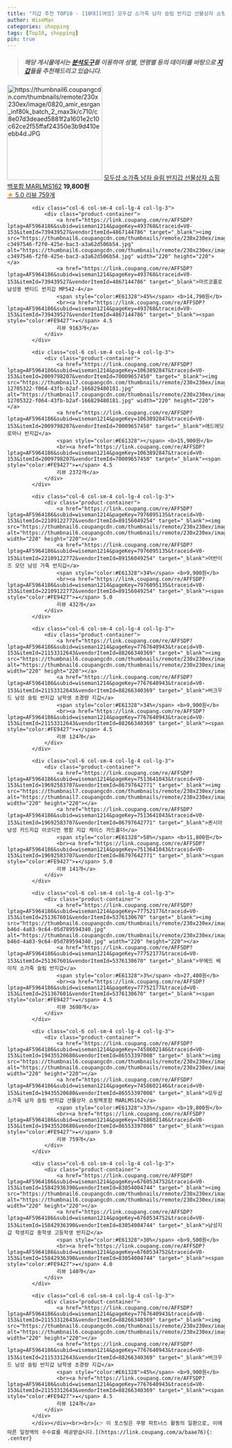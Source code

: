 ```yaml
---
title: "지갑 추천 TOP10 - [10대][여성] 모두샵 소가죽 남자 슬림 반지갑 선물상자 쇼핑백포함 MARLMS162"
author: WiseMan
categories: shopping
tags: [Top10, shopping]
pin: true
---
```


> ##### 해당 게시물에서는 [**분석도구**](https://itemscout.io/)를 이용하여 **성별**, **연령별** 등의 데이터를 바탕으로 [**지갑**](https://link.coupang.com/a/baae76)들을 추천해드리고 있습니다.
<div class="container"><div class="row">
            <div class="col-6 col-sm-4 col-lg-4 col-lg-3">
                <div class="product-container">
                    <a href="https://link.coupang.com/re/AFFSDP?lptag=AF5964186&subid=wiseman1214&pageKey=7458602146&traceid=V0-153&itemId=19435520680&vendorItemId=86553397008" target="_blank"><img src="https://thumbnail6.coupangcdn.com/thumbnails/remote/230x230ex/image/0820_amir_esrgan_inf80k_batch_2_max3k/c710/c8e07d3deaed5881f2a1601e2c10c62ce2f55ffaf24350e3b9d410eebb4d.JPG" alt="https://thumbnail6.coupangcdn.com/thumbnails/remote/230x230ex/image/0820_amir_esrgan_inf80k_batch_2_max3k/c710/c8e07d3deaed5881f2a1601e2c10c62ce2f55ffaf24350e3b9d410eebb4d.JPG" width="220" height="220"></a>
                    <a href="https://link.coupang.com/re/AFFSDP?lptag=AF5964186&subid=wiseman1214&pageKey=7458602146&traceid=V0-153&itemId=19435520680&vendorItemId=86553397008" target="_blank">모두샵 소가죽 남자 슬림 반지갑 선물상자 쇼핑백포함 MARLMS162</a>
                    <span style="color:#E61328"></span> <b>19,800원</b>
                    <br><a href="https://link.coupang.com/re/AFFSDP?lptag=AF5964186&subid=wiseman1214&pageKey=7458602146&traceid=V0-153&itemId=19435520680&vendorItemId=86553397008" target="_blank"><span style="color:#FE9427">★</span> 5.0
                    리뷰 759개</a>
                </div>
            </div>
            
            <div class="col-6 col-sm-4 col-lg-4 col-lg-3">
                <div class="product-container">
                    <a href="https://link.coupang.com/re/AFFSDP?lptag=AF5964186&subid=wiseman1214&pageKey=493768&traceid=V0-153&itemId=739439527&vendorItemId=4867144786" target="_blank"><img src="https://thumbnail6.coupangcdn.com/thumbnails/remote/230x230ex/image/retail/images/1281550067693402-c3497546-f2f0-425e-bac3-a3a62d506b54.jpg" alt="https://thumbnail6.coupangcdn.com/thumbnails/remote/230x230ex/image/retail/images/1281550067693402-c3497546-f2f0-425e-bac3-a3a62d506b54.jpg" width="220" height="220"></a>
                    <a href="https://link.coupang.com/re/AFFSDP?lptag=AF5964186&subid=wiseman1214&pageKey=493768&traceid=V0-153&itemId=739439527&vendorItemId=4867144786" target="_blank">마르코폴로 남성용 밴티드 반지갑 MP542-4</a>
                    <span style="color:#E61328">45%</span> <b>14,790원</b>
                    <br><a href="https://link.coupang.com/re/AFFSDP?lptag=AF5964186&subid=wiseman1214&pageKey=493768&traceid=V0-153&itemId=739439527&vendorItemId=4867144786" target="_blank"><span style="color:#FE9427">★</span> 4.5
                    리뷰 9163개</a>
                </div>
            </div>
            
            <div class="col-6 col-sm-4 col-lg-4 col-lg-3">
                <div class="product-container">
                    <a href="https://link.coupang.com/re/AFFSDP?lptag=AF5964186&subid=wiseman1214&pageKey=1063892847&traceid=V0-153&itemId=2009798207&vendorItemId=70009657450" target="_blank"><img src="https://thumbnail7.coupangcdn.com/thumbnails/remote/230x230ex/image/retail/images/39006021097062-12705322-f064-43fb-b2af-166829480181.jpg" alt="https://thumbnail7.coupangcdn.com/thumbnails/remote/230x230ex/image/retail/images/39006021097062-12705322-f064-43fb-b2af-166829480181.jpg" width="220" height="220"></a>
                    <a href="https://link.coupang.com/re/AFFSDP?lptag=AF5964186&subid=wiseman1214&pageKey=1063892847&traceid=V0-153&itemId=2009798207&vendorItemId=70009657450" target="_blank">애드에딧 로마나 반지갑</a>
                    <span style="color:#E61328"></span> <b>15,900원</b>
                    <br><a href="https://link.coupang.com/re/AFFSDP?lptag=AF5964186&subid=wiseman1214&pageKey=1063892847&traceid=V0-153&itemId=2009798207&vendorItemId=70009657450" target="_blank"><span style="color:#FE9427">★</span> 4.5
                    리뷰 2372개</a>
                </div>
            </div>
            
            <div class="col-6 col-sm-4 col-lg-4 col-lg-3">
                <div class="product-container">
                    <a href="https://link.coupang.com/re/AFFSDP?lptag=AF5964186&subid=wiseman1214&pageKey=7976095135&traceid=V0-153&itemId=22109122772&vendorItemId=89156049254" target="_blank"><img src="https://thumbnail6.coupangcdn.com/thumbnails/remote/230x230ex/image/vendor_inventory/c19a/27ff3309d2b9c72dbadd57b9d6add60102aefa15df7a20b0f208fa845e1b.jpg" alt="https://thumbnail6.coupangcdn.com/thumbnails/remote/230x230ex/image/vendor_inventory/c19a/27ff3309d2b9c72dbadd57b9d6add60102aefa15df7a20b0f208fa845e1b.jpg" width="220" height="220"></a>
                    <a href="https://link.coupang.com/re/AFFSDP?lptag=AF5964186&subid=wiseman1214&pageKey=7976095135&traceid=V0-153&itemId=22109122772&vendorItemId=89156049254" target="_blank">어반이즈 모던 남성 가죽 반지갑</a>
                    <span style="color:#E61328">34%</span> <b>9,900원</b>
                    <br><a href="https://link.coupang.com/re/AFFSDP?lptag=AF5964186&subid=wiseman1214&pageKey=7976095135&traceid=V0-153&itemId=22109122772&vendorItemId=89156049254" target="_blank"><span style="color:#FE9427">★</span> 5.0
                    리뷰 432개</a>
                </div>
            </div>
            
            <div class="col-6 col-sm-4 col-lg-4 col-lg-3">
                <div class="product-container">
                    <a href="https://link.coupang.com/re/AFFSDP?lptag=AF5964186&subid=wiseman1214&pageKey=7767640943&traceid=V0-153&itemId=21153312643&vendorItemId=88266340369" target="_blank"><img src="https://thumbnail6.coupangcdn.com/thumbnails/remote/230x230ex/image/vendor_inventory/e4fd/d183bd27159279e27e014bc8c7bee775c113005291acd2f6c82f64f54f38.jpg" alt="https://thumbnail6.coupangcdn.com/thumbnails/remote/230x230ex/image/vendor_inventory/e4fd/d183bd27159279e27e014bc8c7bee775c113005291acd2f6c82f64f54f38.jpg" width="220" height="220"></a>
                    <a href="https://link.coupang.com/re/AFFSDP?lptag=AF5964186&subid=wiseman1214&pageKey=7767640943&traceid=V0-153&itemId=21153312643&vendorItemId=88266340369" target="_blank">버크우드 남성 슬림 반지갑 남학생 초경량 지갑</a>
                    <span style="color:#E61328">34%</span> <b>9,900원</b>
                    <br><a href="https://link.coupang.com/re/AFFSDP?lptag=AF5964186&subid=wiseman1214&pageKey=7767640943&traceid=V0-153&itemId=21153312643&vendorItemId=88266340369" target="_blank"><span style="color:#FE9427">★</span> 4.5
                    리뷰 124개</a>
                </div>
            </div>
            
            <div class="col-6 col-sm-4 col-lg-4 col-lg-3">
                <div class="product-container">
                    <a href="https://link.coupang.com/re/AFFSDP?lptag=AF5964186&subid=wiseman1214&pageKey=7513641043&traceid=V0-153&itemId=19692583707&vendorItemId=86797642771" target="_blank"><img src="https://thumbnail7.coupangcdn.com/thumbnails/remote/230x230ex/image/vendor_inventory/d006/1400d3253168b0a7f06d307dc7be5eb1cf99749f183e2b34fdf4d3c99f77.jpg" alt="https://thumbnail7.coupangcdn.com/thumbnails/remote/230x230ex/image/vendor_inventory/d006/1400d3253168b0a7f06d307dc7be5eb1cf99749f183e2b34fdf4d3c99f77.jpg" width="220" height="220"></a>
                    <a href="https://link.coupang.com/re/AFFSDP?lptag=AF5964186&subid=wiseman1214&pageKey=7513641043&traceid=V0-153&itemId=19692583707&vendorItemId=86797642771" target="_blank">퀸시아 남성 카드지갑 아코디언 명함 지갑 케이스 카드홀더</a>
                    <span style="color:#E61328">58%</span> <b>11,800원</b>
                    <br><a href="https://link.coupang.com/re/AFFSDP?lptag=AF5964186&subid=wiseman1214&pageKey=7513641043&traceid=V0-153&itemId=19692583707&vendorItemId=86797642771" target="_blank"><span style="color:#FE9427">★</span> 5.0
                    리뷰 141개</a>
                </div>
            </div>
            
            <div class="col-6 col-sm-4 col-lg-4 col-lg-3">
                <div class="product-container">
                    <a href="https://link.coupang.com/re/AFFSDP?lptag=AF5964186&subid=wiseman1214&pageKey=77752177&traceid=V0-153&itemId=251367601&vendorItemId=5376130670" target="_blank"><img src="https://thumbnail6.coupangcdn.com/thumbnails/remote/230x230ex/image/retail/images/2019/09/24/15/1/43135f41-b46d-4a83-9c64-05d789594340.jpg" alt="https://thumbnail6.coupangcdn.com/thumbnails/remote/230x230ex/image/retail/images/2019/09/24/15/1/43135f41-b46d-4a83-9c64-05d789594340.jpg" width="220" height="220"></a>
                    <a href="https://link.coupang.com/re/AFFSDP?lptag=AF5964186&subid=wiseman1214&pageKey=77752177&traceid=V0-153&itemId=251367601&vendorItemId=5376130670" target="_blank">무에뜨 베이직 소가죽 슬림 반지갑</a>
                    <span style="color:#E61328">3%</span> <b>27,400원</b>
                    <br><a href="https://link.coupang.com/re/AFFSDP?lptag=AF5964186&subid=wiseman1214&pageKey=77752177&traceid=V0-153&itemId=251367601&vendorItemId=5376130670" target="_blank"><span style="color:#FE9427">★</span> 4.5
                    리뷰 3698개</a>
                </div>
            </div>
            
            <div class="col-6 col-sm-4 col-lg-4 col-lg-3">
                <div class="product-container">
                    <a href="https://link.coupang.com/re/AFFSDP?lptag=AF5964186&subid=wiseman1214&pageKey=7458602146&traceid=V0-153&itemId=19435520680&vendorItemId=86553397008" target="_blank"><img src="https://thumbnail6.coupangcdn.com/thumbnails/remote/230x230ex/image/0820_amir_esrgan_inf80k_batch_2_max3k/c710/c8e07d3deaed5881f2a1601e2c10c62ce2f55ffaf24350e3b9d410eebb4d.JPG" alt="https://thumbnail6.coupangcdn.com/thumbnails/remote/230x230ex/image/0820_amir_esrgan_inf80k_batch_2_max3k/c710/c8e07d3deaed5881f2a1601e2c10c62ce2f55ffaf24350e3b9d410eebb4d.JPG" width="220" height="220"></a>
                    <a href="https://link.coupang.com/re/AFFSDP?lptag=AF5964186&subid=wiseman1214&pageKey=7458602146&traceid=V0-153&itemId=19435520680&vendorItemId=86553397008" target="_blank">모두샵 소가죽 남자 슬림 반지갑 선물상자 쇼핑백포함 MARLMS162</a>
                    <span style="color:#E61328">33%</span> <b>19,800원</b>
                    <br><a href="https://link.coupang.com/re/AFFSDP?lptag=AF5964186&subid=wiseman1214&pageKey=7458602146&traceid=V0-153&itemId=19435520680&vendorItemId=86553397008" target="_blank"><span style="color:#FE9427">★</span> 5.0
                    리뷰 759개</a>
                </div>
            </div>
            
            <div class="col-6 col-sm-4 col-lg-4 col-lg-3">
                <div class="product-container">
                    <a href="https://link.coupang.com/re/AFFSDP?lptag=AF5964186&subid=wiseman1214&pageKey=6760534752&traceid=V0-153&itemId=15842936390&vendorItemId=83054004744" target="_blank"><img src="https://thumbnail6.coupangcdn.com/thumbnails/remote/230x230ex/image/vendor_inventory/5b5f/e6011e7bb25dbdf0755e6ae009bd21c6af8d2800cfdffeee47bdffa968d0.jpg" alt="https://thumbnail6.coupangcdn.com/thumbnails/remote/230x230ex/image/vendor_inventory/5b5f/e6011e7bb25dbdf0755e6ae009bd21c6af8d2800cfdffeee47bdffa968d0.jpg" width="220" height="220"></a>
                    <a href="https://link.coupang.com/re/AFFSDP?lptag=AF5964186&subid=wiseman1214&pageKey=6760534752&traceid=V0-153&itemId=15842936390&vendorItemId=83054004744" target="_blank">남성지갑 학생지갑 중학생 고등학생 반지갑</a>
                    <span style="color:#E61328">30%</span> <b>9,500원</b>
                    <br><a href="https://link.coupang.com/re/AFFSDP?lptag=AF5964186&subid=wiseman1214&pageKey=6760534752&traceid=V0-153&itemId=15842936390&vendorItemId=83054004744" target="_blank"><span style="color:#FE9427">★</span> 4.0
                    리뷰 140개</a>
                </div>
            </div>
            
            <div class="col-6 col-sm-4 col-lg-4 col-lg-3">
                <div class="product-container">
                    <a href="https://link.coupang.com/re/AFFSDP?lptag=AF5964186&subid=wiseman1214&pageKey=7767640943&traceid=V0-153&itemId=21153312643&vendorItemId=88266340369" target="_blank"><img src="https://thumbnail6.coupangcdn.com/thumbnails/remote/230x230ex/image/vendor_inventory/e4fd/d183bd27159279e27e014bc8c7bee775c113005291acd2f6c82f64f54f38.jpg" alt="https://thumbnail6.coupangcdn.com/thumbnails/remote/230x230ex/image/vendor_inventory/e4fd/d183bd27159279e27e014bc8c7bee775c113005291acd2f6c82f64f54f38.jpg" width="220" height="220"></a>
                    <a href="https://link.coupang.com/re/AFFSDP?lptag=AF5964186&subid=wiseman1214&pageKey=7767640943&traceid=V0-153&itemId=21153312643&vendorItemId=88266340369" target="_blank">버크우드 남성 슬림 반지갑 남학생 초경량 지갑</a>
                    <span style="color:#E61328">45%</span> <b>9,900원</b>
                    <br><a href="https://link.coupang.com/re/AFFSDP?lptag=AF5964186&subid=wiseman1214&pageKey=7767640943&traceid=V0-153&itemId=21153312643&vendorItemId=88266340369" target="_blank"><span style="color:#FE9427">★</span> 4.5
                    리뷰 124개</a>
                </div>
            </div>
            </div></div><br><br>[👉 이 포스팅은 쿠팡 파트너스 활동의 일환으로, 이에 따른 일정액의 수수료를 제공받습니다.](https://link.coupang.com/a/baae76){: .center}